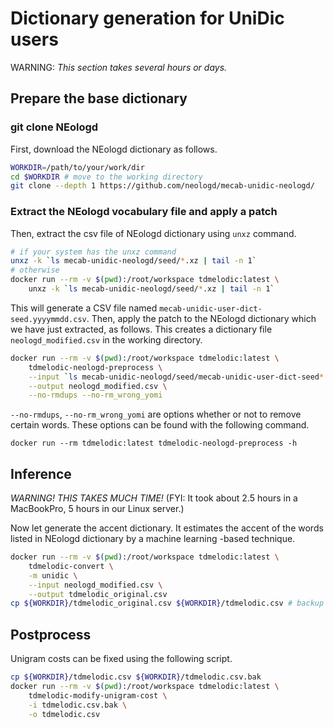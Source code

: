 # Dictionary generation for UniDic users
WARNING: _This section takes several hours or days._

## Prepare the base dictionary
### git clone NEologd
First, download the NEologd dictionary as follows.

```sh
WORKDIR=/path/to/your/work/dir
cd $WORKDIR # move to the working directory
git clone --depth 1 https://github.com/neologd/mecab-unidic-neologd/
```

### Extract the NEologd vocabulary file and apply a patch

Then, extract the csv file of NEologd dictionary using `unxz` command.

```sh
# if your system has the unxz command
unxz -k `ls mecab-unidic-neologd/seed/*.xz | tail -n 1`
# otherwise
docker run --rm -v $(pwd):/root/workspace tdmelodic:latest \
    unxz -k `ls mecab-unidic-neologd/seed/*.xz | tail -n 1`
```

This will generate a CSV file named `mecab-unidic-user-dict-seed.yyyymmdd.csv`.
Then, apply the patch to the NEologd dictionary which we have just extracted, as follows.
This creates a dictionary file `neologd_modified.csv` in the working directory.

```sh
docker run --rm -v $(pwd):/root/workspace tdmelodic:latest \
    tdmelodic-neologd-preprocess \
    --input `ls mecab-unidic-neologd/seed/mecab-unidic-user-dict-seed*.csv | tail -n 1` \
    --output neologd_modified.csv \
    --no-rmdups --no-rm_wrong_yomi
```

`--no-rmdups`, `--no-rm_wrong_yomi` are options whether or not to remove certain words.
These options can be found with the following command.
```
docker run --rm tdmelodic:latest tdmelodic-neologd-preprocess -h
```

## Inference

_WARNING! THIS TAKES MUCH TIME!_
(FYI: It took about 2.5 hours in a MacBookPro, 5 hours in our Linux server.)

Now let generate the accent dictionary.
It estimates the accent of the words listed in NEologd dictionary
by a machine learning -based technique.

```sh
docker run --rm -v $(pwd):/root/workspace tdmelodic:latest \
    tdmelodic-convert \
    -m unidic \
    --input neologd_modified.csv \
    --output tdmelodic_original.csv
cp ${WORKDIR}/tdmelodic_original.csv ${WORKDIR}/tdmelodic.csv # backup
```

## Postprocess

Unigram costs can be fixed using the following script.
```sh
cp ${WORKDIR}/tdmelodic.csv ${WORKDIR}/tdmelodic.csv.bak
docker run --rm -v $(pwd):/root/workspace tdmelodic:latest \
    tdmelodic-modify-unigram-cost \
    -i tdmelodic.csv.bak \
    -o tdmelodic.csv
```
